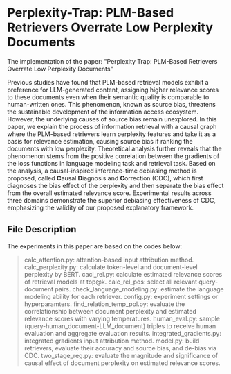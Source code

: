 # Perplexity-Trap: PLM-Based Retrievers Overrate Low Perplexity Documents

The implementation of the paper: "Perplexity Trap: PLM-Based Retrievers Overrate Low Perplexity Documents"

Previous studies have found that PLM-based retrieval models exhibit a preference for LLM-generated content, assigning higher relevance scores to these documents even when their semantic quality is comparable to human-written ones. This phenomenon, known as source bias, threatens the sustainable development of the information access ecosystem. However, the underlying causes of source bias remain unexplored. In this paper, we explain the process of information retrieval with a causal graph where the PLM-based retrievers learn perplexity features and take it as a basis for relevance estimation, causing source bias if ranking the documents with low perplexity. Theoretical analysis further reveals that the phenomenon stems from the positive correlation between the gradients of the loss functions in language modeling task and retrieval task. Based on the analysis, a causal-inspired inference-time debiasing method is proposed, called **C**ausal **D**iagnosis and **C**orrection (CDC), which first diagnoses the bias effect of the perplexity and then separate the bias effect from the overall estimated relevance score. Experimental results across three domains demonstrate the superior debiasing effectiveness of CDC, emphasizing the validity of our proposed explanatory framework.

## File Description
The experiments in this paper are based on the codes below: 
> calc_attention.py: attention-based input attribution method.
> calc_perplexity.py: calculate token-level and document-level perplexity by BERT.
> cacl_rel.py: calculate estimated relevance scores of retrieval models at top@k.
> calc_rel_pos: select all relevant query-document pairs.
> check_language_modeling.py: estimate the language modeling ability for each retriever.
> config.py: experiment settings or hyperparamters.
> find_relation_temp_ppl.py:  evaluate the correlationship between document perplexity and estimated relevance scores with varying temperatures.
> human_eval.py: sample (query-human\_document-LLM\_document) triples to receive human evaluation and aggregate evaluation results.
> integrated_gradients.py: integrated gradients input attribution method.
> model.py: build retrievers, evaluate their accuracy and source bias, and de-bias via CDC.
> two_stage_reg.py: evaluate the magnitude and significance of causal effect of document perplexity on estimated relevance scores.
